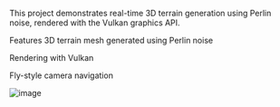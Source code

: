 This project demonstrates real-time 3D terrain generation using Perlin noise, rendered with the Vulkan graphics API.

Features
3D terrain mesh generated using Perlin noise

Rendering with Vulkan

Fly-style camera navigation


![image](https://github.com/user-attachments/assets/decd2928-5909-4bad-a69e-98ebf6c98a44)
